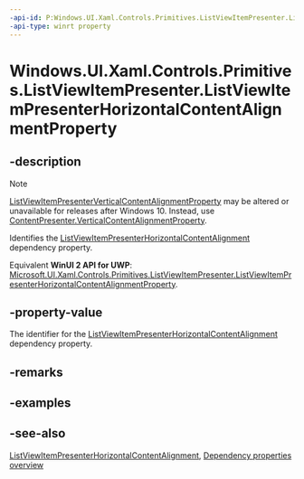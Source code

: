 ```yaml
---
-api-id: P:Windows.UI.Xaml.Controls.Primitives.ListViewItemPresenter.ListViewItemPresenterHorizontalContentAlignmentProperty
-api-type: winrt property
---
```


<!-- Property syntax
public Windows.UI.Xaml.DependencyProperty ListViewItemPresenterHorizontalContentAlignmentProperty { get; }
-->

# Windows.UI.Xaml.Controls.Primitives.ListViewItemPresenter.ListViewItemPresenterHorizontalContentAlignmentProperty

## -description
> [!NOTE]
> [ListViewItemPresenterVerticalContentAlignmentProperty](listviewitempresenter_listviewitempresenterverticalcontentalignmentproperty.md) may be altered or unavailable for releases after Windows 10. Instead, use [ContentPresenter.VerticalContentAlignmentProperty](../windows.ui.xaml.controls/contentpresenter_verticalcontentalignmentproperty.md).

Identifies the [ListViewItemPresenterHorizontalContentAlignment](listviewitempresenter_listviewitempresenterhorizontalcontentalignment.md) dependency property.

Equivalent **WinUI 2 API for UWP**: [Microsoft.UI.Xaml.Controls.Primitives.ListViewItemPresenter.ListViewItemPresenterHorizontalContentAlignmentProperty](/windows/winui/api/microsoft.ui.xaml.controls.primitives.listviewitempresenter.listviewitempresenterhorizontalcontentalignmentproperty).

## -property-value
The identifier for the [ListViewItemPresenterHorizontalContentAlignment](listviewitempresenter_listviewitempresenterhorizontalcontentalignment.md) dependency property.

## -remarks

## -examples

## -see-also
[ListViewItemPresenterHorizontalContentAlignment](listviewitempresenter_listviewitempresenterhorizontalcontentalignment.md), [Dependency properties overview](/windows/uwp/xaml-platform/dependency-properties-overview)
